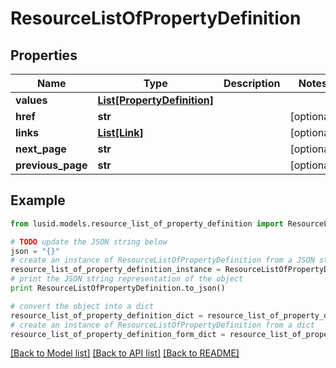 # ResourceListOfPropertyDefinition


## Properties
Name | Type | Description | Notes
------------ | ------------- | ------------- | -------------
**values** | [**List[PropertyDefinition]**](PropertyDefinition.md) |  | 
**href** | **str** |  | [optional] 
**links** | [**List[Link]**](Link.md) |  | [optional] 
**next_page** | **str** |  | [optional] 
**previous_page** | **str** |  | [optional] 

## Example

```python
from lusid.models.resource_list_of_property_definition import ResourceListOfPropertyDefinition

# TODO update the JSON string below
json = "{}"
# create an instance of ResourceListOfPropertyDefinition from a JSON string
resource_list_of_property_definition_instance = ResourceListOfPropertyDefinition.from_json(json)
# print the JSON string representation of the object
print ResourceListOfPropertyDefinition.to_json()

# convert the object into a dict
resource_list_of_property_definition_dict = resource_list_of_property_definition_instance.to_dict()
# create an instance of ResourceListOfPropertyDefinition from a dict
resource_list_of_property_definition_form_dict = resource_list_of_property_definition.from_dict(resource_list_of_property_definition_dict)
```
[[Back to Model list]](../README.md#documentation-for-models) [[Back to API list]](../README.md#documentation-for-api-endpoints) [[Back to README]](../README.md)


